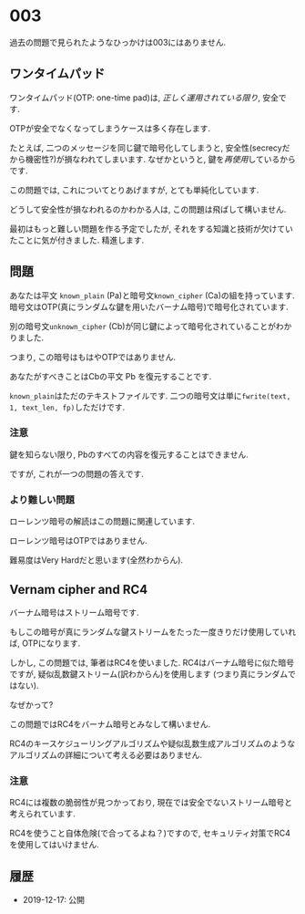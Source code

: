 # 003
過去の問題で見られたようなひっかけは003にはありません.

## ワンタイムパッド
ワンタイムパッド(OTP: one-time pad)は, *正しく運用されている限り*,
安全です.

OTPが安全でなくなってしまうケースは多く存在します.

たとえば, 二つのメッセージを同じ鍵で暗号化してしまうと,
安全性(secrecyだから機密性?)が損なわれてしまいます.
なぜかというと, 鍵を*再使用*しているからです.

この問題では, これについてとりあげますが, とても単純化しています.

どうして安全性が損なわれるのかわかる人は, この問題は飛ばして構いません.

最初はもっと難しい問題を作る予定でしたが,
それをする知識と技術が欠けていたことに気が付きました.
精進します.

## 問題
あなたは平文 `known_plain` (Pa)と暗号文`known_cipher` (Ca)の組を持っています.
暗号文はOTP(真にランダムな鍵を用いたバーナム暗号)で暗号化されています.

別の暗号文`unknown_cipher` (Cb)が同じ鍵によって暗号化されていることがわかりました.

つまり, この暗号はもはやOTPではありません.

あなたがすべきことはCbの平文 Pb を復元することです.

`known_plain`はただのテキストファイルです.
二つの暗号文は単に`fwrite(text, 1, text_len, fp)`しただけです.

### 注意
鍵を知らない限り, Pbのすべての内容を復元することはできません.

ですが, これが一つの問題の答えです.

### より難しい問題
ローレンツ暗号の解読はこの問題に関連しています.

ローレンツ暗号はOTPではありません.

難易度はVery Hardだと思います(全然わからん).

## Vernam cipher and RC4
バーナム暗号はストリーム暗号です.

もしこの暗号が真にランダムな鍵ストリームをたった一度きりだけ使用していれば,
OTPになります.

しかし, この問題では, 筆者はRC4を使いました.
RC4はバーナム暗号に似た暗号ですが, 疑似乱数鍵ストリーム(訳わからん)を使用します
(つまり真にランダムではない).

なぜかって?

この問題ではRC4をバーナム暗号とみなして構いません.

RC4のキースケジューリングアルゴリズムや疑似乱数生成アルゴリズムのような
アルゴリズムの詳細について考える必要はありません.

### 注意
RC4には複数の脆弱性が見つかっており,
現在では安全でないストリーム暗号と考えられています.

RC4を使うこと自体危険(で合ってるよね？)ですので,
セキュリティ対策でRC4を使用してはいけません.

## 履歴
* 2019-12-17: 公開
